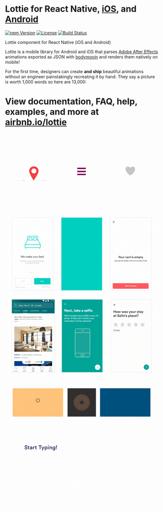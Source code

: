 Lottie for React Native, [iOS](https://github.com/airbnb/lottie-ios), and [Android](https://github.com/airbnb/lottie-android)
===

[![npm Version](https://img.shields.io/npm/v/lottie-react-native.svg)](https://www.npmjs.com/package/lottie-react-native) [![License](https://img.shields.io/npm/l/lottie-react-native.svg)](https://www.npmjs.com/package/lottie-react-native) [![Build Status](https://travis-ci.org/airbnb/lottie-react-native.svg)](https://travis-ci.org/airbnb/lottie-react-native)

Lottie component for React Native (iOS and Android)

Lottie is a mobile library for Android and iOS that parses [Adobe After Effects](http://www.adobe.com/products/aftereffects.html) animations exported as JSON with [bodymovin](https://github.com/bodymovin/bodymovin) and renders them natively on mobile!

For the first time, designers can create **and ship** beautiful animations without an engineer painstakingly recreating it by hand. They say a picture is worth 1,000 words so here are 13,000:

# View documentation, FAQ, help, examples, and more at [airbnb.io/lottie](http://airbnb.io/lottie/)

![Example1](docs/gifs/Example1.gif)


![Example2](docs/gifs/Example2.gif)


![Example3](docs/gifs/Example3.gif)


![Community](docs/gifs/Community%202_3.gif)


![Example4](docs/gifs/Example4.gif)